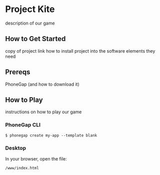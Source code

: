 # Project Kite

description of our game

## How to Get Started

copy of project link
how to install project into the software elements they need

## Prereqs

PhoneGap (and how to download it)

## How to Play

instructions on how to play our game


### PhoneGap CLI

    $ phonegap create my-app --template blank

### Desktop

In your browser, open the file:

    /www/index.html

